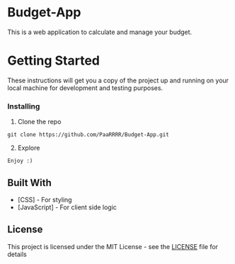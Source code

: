 # Budget-App

This is a web application to calculate and manage your budget.

# Getting Started

These instructions will get you a copy of the project up and running on your local machine for development and testing purposes.

### Installing

1. Clone the repo

```
git clone https://github.com/PaaRRRR/Budget-App.git
```

2. Explore

```
Enjoy :)
```


## Built With

* [CSS] - For styling
* [JavaScript] - For client side logic


## License

This project is licensed under the MIT License - see the [LICENSE](LICENSE) file for details

